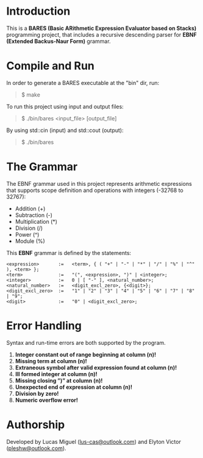# Introduction

This is a **BARES (Basic ARithmetic Expression Evaluator based on Stacks)** programming project, that includes a recursive descending parser for **EBNF (Extended Backus-Naur Form)** grammar.

# Compile and Run

In order to generate a BARES executable at the "bin" dir, run:
> $ make

To run this project using input and output files:
> $ ./bin/bares <input_file> [output_file]

By using std::cin (input) and std::cout (output):
> $ ./bin/bares


# The Grammar

The EBNF grammar used in this project represents arithmetic expressions that supports scope definition and operations with integers (-32768 to 32767):

<ul>
	<li>Addition (+)</li>
	<li>Subtraction (-)</li>
	<li>Multiplication (*)</li>
	<li>Division (/)</li>
	<li>Power (^)</li>
	<li>Module (%)</li>
</ul>


This **EBNF** grammar is defined by the statements: 

    <expression>       :=   <term>, { ( "+" | "-" | "*" | "/" | "%" | "^" ), <term> };
    <term>             :=   "(", <expression>, ")" | <integer>;
    <integer>          :=   0 | [ "-" ], <natural_number>;
    <natural_number>   :=   <digit_excl_zero>, {<digit>};
    <digit_excl_zero>  :=   "1" | "2" | "3" | "4" | "5" | "6" | "7" | "8" | "9";
    <digit>            :=   "0" | <digit_excl_zero>;


# Error Handling

Syntax and run-time errors are both supported by the program.

1. **Integer constant out of range beginning at column (n)!**
2. **Missing term at column (n)!**
3. **Extraneous symbol after valid expression found at column (n)!**
4. **Ill formed integer at column (n)!**
5. **Missing closing ”)” at column (n)!**
6. **Unexpected end of expression at column (n)!**
7. **Division by zero!**
8. **Numeric overflow error!**

# Authorship

Developed by Lucas Miguel (lus-cas@outlook.com) and Elyton Victor (pleshw@outlook.com).